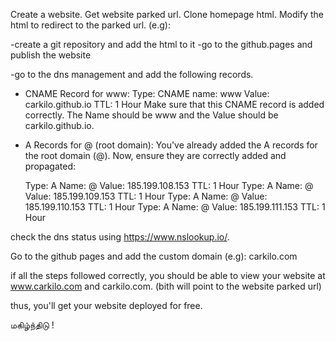 Create a website.
Get website parked url.
Clone homepage html.
Modify the html to redirect to the parked url. (e.g): 

-create a git repository and add the html to it
-go to the github.pages and publish the website

-go to the dns management and add the following records.
* CNAME Record for www:
  Type: CNAME
  name: www
  Value: carkilo.github.io
  TTL: 1 Hour
  Make sure that this CNAME record is added correctly. The Name should be www and the Value should be carkilo.github.io.

* A Records for @ (root domain):
  You've already added the A records for the root domain (@). Now, ensure they are correctly added and propagated:
  
  Type: A
  Name: @
  Value: 185.199.108.153
  TTL: 1 Hour
  Type: A
  Name: @
  Value: 185.199.109.153
  TTL: 1 Hour
  Type: A
  Name: @
  Value: 185.199.110.153
  TTL: 1 Hour
  Type: A
  Name: @
  Value: 185.199.111.153
  TTL: 1 Hour

check the dns status using https://www.nslookup.io/.


Go to the github pages and add the custom domain (e.g): carkilo.com

if all the steps followed correctly, you should be able to view your website at www.carkilo.com and carkilo.com. (bith will point to the website parked url)

thus, you'll get your website deployed for free.

மகிழ்ந்திடு ! 
